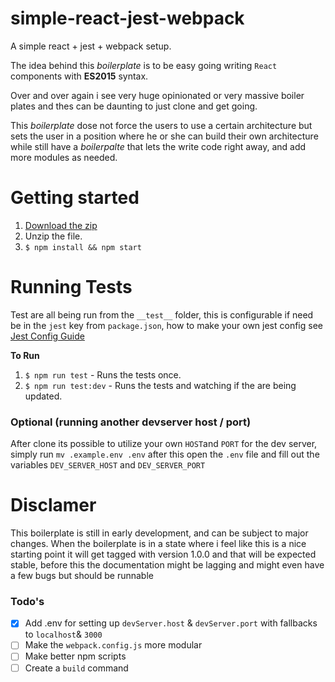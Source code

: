 # simple-react-jest-webpack
A simple react + jest + webpack setup.

The idea behind this _boilerplate_ is to be easy going writing `React` components with **ES2015** syntax.

Over and over again i see very huge opinionated or very massive boiler plates and thes can be daunting to just clone and get going.

This _boilerplate_ dose not force the users to use a certain architecture but sets the user in a position where he or she can build their own architecture while still have a _boilerpalte_ that lets the write code right away, and add more modules as needed.

# Getting started
1. [Download the zip](https://github.com/Nopzen/simple-react-jest-webpack/archive/master.zip)
2. Unzip the file.
3. `$ npm install && npm start`

# Running Tests
Test are all being run from the `__test__` folder, this is configurable if need be in the `jest` key from `package.json`, how to make your own jest config see [Jest Config Guide](https://facebook.github.io/jest/docs/configuration.html)

**To Run**
1. `$ npm run test` - Runs the tests once.
2. `$ npm run test:dev` - Runs the tests and watching if the are being updated.

### Optional (running another devserver host / port)
After clone its possible to utilize your own `HOST`and `PORT` for the dev server, simply run `mv .example.env .env` after this open the `.env` file and fill out the variables `DEV_SERVER_HOST` and `DEV_SERVER_PORT`

# Disclamer
This boilerplate is still in early development, and can be subject to major changes. When the boilerplate is in a state where i feel like this is a nice starting point it will get tagged with version 1.0.0 and that will be expected stable, before this the documentation might be lagging and might even have a few bugs but should be runnable

### Todo's
- [x] Add .env for setting up `devServer.host` & `devServer.port` with fallbacks to `localhost`& `3000`
- [ ] Make the `webpack.config.js` more modular
- [ ] Make better npm scripts
- [ ] Create a `build` command
